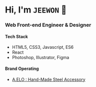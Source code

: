 # Hi, I'm `JEEWON`  👻

### Web Front-end Engineer & Designer

#### Tech Stack
  + HTML5, CSS3, Javascript, ES6
  + React
  + Photoshop, Illustrator, Figma
  
#### Brand Operating
  + [A.ELO : Hand-Made Steel Accessory](https://www.idus.com/a-elo)
